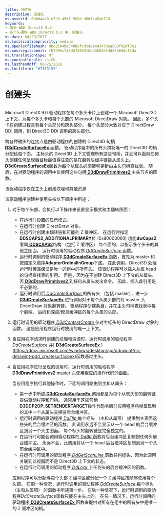 ```yaml
---
title: 创建头
description: 创建头
ms.assetid: 0b6d4aa0-e3c9-45df-998d-d6dfca5ab720
keywords:
- 磁头 WDK DirectX 9.0
- 多个头硬件 WDK DirectX 9.0 中，创建头
ms.date: 04/20/2017
ms.localizationpriority: medium
ms.openlocfilehash: d8c85b4ba54880fcdca0e443476ea568f92df561
ms.sourcegitcommit: fb7d95c7a5d47860918cd3602efdd33b69dcf2da
ms.translationtype: MT
ms.contentlocale: zh-CN
ms.lasthandoff: 06/25/2019
ms.locfileid: "67370193"
---
```

# <a name="creating-heads"></a>创建头


## <span id="ddk_creating_heads_gg"></span><span id="DDK_CREATING_HEADS_GG"></span>


Microsoft DirectX 9.0 驱动程序在每个多头卡片上创建一个 Microsoft Direct3D 上下文，为每个多头卡和每个头部的 Microsoft DirectDraw 对象。 因此，多个头卡在创建过程具有每个头部分和跨头部分。 每个头部分大致对应于 DirectDraw DDI 调用，到 Direct3D DDI 调用的跨头部分。

跨各种磁头的连接点是由驱动程序的创建的 Direct3D 句柄[ **D3dCreateSurfaceEx** ](https://docs.microsoft.com/windows/desktop/api/ddrawint/nc-ddrawint-pdd_createsurfaceex)函数。 驱动程序组中的所有头跨将唯一的 Direct3D 句柄分配给每个面。 主标头的 Direct3D 上下文管理所有这些句柄，并且可以面向任何头创建任何呈现器目标最值得注意的是在翻转后缓冲链接从属头上。 **D3dCreateSurfaceEx**函数为每个从属头必须能够更新由主头句柄查找表。 随后，在对驱动程序的调用中仅使用这些句柄[ **D3dDrawPrimitives2** ](https://docs.microsoft.com/windows-hardware/drivers/ddi/content/d3dhal/nc-d3dhal-lpd3dhal_drawprimitives2cb)主头节点的函数。

该驱动程序仅在主头上创建纹理和其他资源

该驱动程序创建并使用头按以下顺序中所述：

1.  对于每个头部，会执行以下操作来设置显示模式和主翻转图面：
    -   在运行时设置的显示模式。
    -   在运行时创建 DirectDraw 对象。
    -   在运行时创建主翻转链和可能的 Z 缓冲区。 在运行时指定**DDSCAPS2\_ADDITIONALPRIMARY**位 (0x80000000) 功能**dwCaps2**隶属[ **DDSCAPS2**](https://docs.microsoft.com/previous-versions/windows/hardware/drivers/ff550292(v=vs.85))结构 （包括 Z 缓冲区） 每个面的，以指示多个头卡的其他主图面。 运行时调用的驱动程序[ *DdCreateSurface* ](https://docs.microsoft.com/previous-versions/windows/hardware/drivers/ff549263(v=vs.85))函数。
    -   运行时调用的驱动程序[ **D3dCreateSurfaceEx** ](https://docs.microsoft.com/windows/desktop/api/ddrawint/nc-ddrawint-pdd_createsurfaceex)函数，首先为 master 和按照定义顺序**AdapterOrdinalInGroup**下属。 在此调用，Direct3D 处理运行时传递保证是唯一的组中的所有头。 该驱动程序可以插入从属 head 的句柄查找表的引用。 但是，因为在不创建 Direct3D 上下文的从属头、 否[ **D3dDrawPrimitives2** ](https://docs.microsoft.com/windows-hardware/drivers/ddi/content/d3dhal/nc-d3dhal-lpd3dhal_drawprimitives2cb)到任何从属头发出命令。 因此，插入此引用是不必要的。
    -   运行时调用后[ *DdCreateSurface* ](https://docs.microsoft.com/previous-versions/windows/hardware/drivers/ff549263(v=vs.85))的所有头 （包括 master），进一步[ **D3dCreateSurfaceEx** ](https://docs.microsoft.com/windows/desktop/api/ddrawint/nc-ddrawint-pdd_createsurfaceex)进行调用对于每个从属头部的对 master 头 DirectDraw 对象翻转链。 驱动程序创建条目，并在主头句柄查找表中每个前端、 后向和深度/模具缓冲区的每个从属的头部。

2.  运行时调用的驱动程序[ *D3dContextCreate* ](https://docs.microsoft.com/windows-hardware/drivers/ddi/content/d3dhal/nc-d3dhal-lpd3dhal_contextcreatecb)仅对主标头的 DirectDraw 对象的函数。 这是应用程序运行时使用的唯一上下文。

3.  当应用程序请求时创建的纹理和资源时，运行时调用的驱动程序[ *DdCreateSurface* ](https://docs.microsoft.com/previous-versions/windows/hardware/drivers/ff549263(v=vs.85))并[ **D3dCreateSurfaceEx** ](https://docs.microsoft.com/windows/desktop/api/ddrawint/nc-ddrawint-pdd_createsurfaceex)函数通过主头。

4.  当应用程序进行呈现的调用时，运行时调用的驱动程序[ **D3dDrawPrimitives2** ](https://docs.microsoft.com/windows-hardware/drivers/ddi/content/d3dhal/nc-d3dhal-lpd3dhal_drawprimitives2cb) master 头使用相应的操作代码的函数。

    当应用程序执行其他操作时，下面的调用路由到主和从属头：

    -   第一步中所述[ **D3dCreateSurfaceEx** ](https://docs.microsoft.com/windows/desktop/api/ddrawint/nc-ddrawint-pdd_createsurfaceex)调用都是为每个从属头部的翻转链提供驱动程序和句柄。 通常用于这些句柄**D3DDP2OP\_SETRENDERTARGET**操作代码令牌时应用程序将帧呈现到的其中一个从属头交换链后台缓冲区。
    -   运行时调用的驱动程序[ *DdFlip* ](https://docs.microsoft.com/windows/desktop/api/ddrawint/nc-ddrawint-pdd_surfcb_flip)每个标头 （主和从属项） 提供到主表面这些头的后台缓冲区的函数。 此调用永远不会显示从一个 head 的后台缓冲区到另一个头主图面。 每个标头的翻转链是完全独立的。
    -   在运行时可能会调用驱动程序的[ *DdBlt* ](https://docs.microsoft.com/windows/desktop/api/ddrawint/nc-ddrawint-pdd_surfcb_blt)函数将后台缓冲区复制到任何头前台缓冲区。 永远不会，此调用将从一个 head 后台缓冲区复制到另一个头前台缓冲区中。
    -   在运行时可调用的驱动程序[ *DdGetScanLine* ](https://docs.microsoft.com/windows/desktop/api/ddrawint/nc-ddrawint-pdd_getscanline)函数任何标头，因为此调用关联到监视器而不是 Direct3D 上下文的状态。
    -   在运行时可调用的驱动程序[ *DdLock* ](https://docs.microsoft.com/windows/desktop/api/ddrawint/nc-ddrawint-pdd_surfcb_lock)上任何头的后台缓冲区的函数。

    应用程序可以分配与每个头部 Z 缓冲区或分配一个 Z 缓冲区按顺序使用每个头部。 在前一种情况，运行时调用的驱动程序[ *DdCreateSurface* ](https://docs.microsoft.com/previous-versions/windows/hardware/drivers/ff549263(v=vs.85))每个标头 （主和从属项） 的函数中所述第一步。 在后一种情况下，运行时调用的驱动程序*DdCreateSurface*函数只能在主头上的。 在任一情况下，运行时调用的驱动程序[ **D3dCreateSurfaceEx** ](https://docs.microsoft.com/windows/desktop/api/ddrawint/nc-ddrawint-pdd_createsurfaceex)函数来提供对所有在组中的所有头中是唯一的 Z 缓冲区句柄。

 

 





